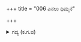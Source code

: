 +++
title = "006 ಎನಲು ಧಿಮ್ಮನೆ"

+++

<details><summary>ಗದ್ಯ (ಕ.ಗ.ಪ) </summary>

6. ಅರ್ಜುನನು ಹೀಗೆ ಹೇಳಲು ಕೃಷ್ಣನು ಕೊಳದೊಳಗೆ ಧಿಮ್ಮನೆ ನಿಂತು ಇಂದ್ರನ ಪುತ್ರನಾದ ಅರ್ಜುನನ ಮುಖವನ್ನು ನೋಡುತ್ತಾ, "ಇದೇನಿದು ಅರ್ಜುನಾ," ಎನ್ನಲು ಅರ್ಜುನನು "ಬಿಕ್ಕಿ ಬಿಕ್ಕಿ ಅಳುತ್ತಾ, ನನ್ನ ಮಗನು ಮರಣ ಹೊಂದಿಲ್ಲದೆ ಇರನು. ಮನಸ್ಸಿಗೆ ಹರಿತವಾದ ಬಾಣ ತಾಕಿದಂತೆ ಆಕಾಶವಾಣಿಯಲ್ಲಿ ಸುದ್ದಿಯಾಯಿತು." ಎಂದನು. ಕೃಷ್ಣನು   "ಮರುಳೆ, ಬಾ" ಎಂದು ಹೇಳುತ್ತಾ ಕೃಷ್ಣ ರಥವನ್ನೇರಿದನು.
</details>
